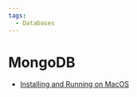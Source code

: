```yaml
---
tags:
  - Databases
---
```

# MongoDB

- [Installing and Running on
  MacOS](https://www.mongodb.com/docs/manual/tutorial/install-mongodb-on-os-x/)
